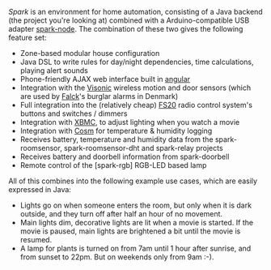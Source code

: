 _Spark_ is an environment for home automation, consisting of a Java backend (the project you're looking at) combined with a Arduino-compatible USB adapter [spark-node](http://github.com/jypma/spark-node). The combination of these two gives the following feature set:

* Zone-based modular house configuration
* Java DSL to write rules for day/night dependencies, time calculations, playing alert sounds
* Phone-friendly AJAX web interface built in [angular](http://angularjs.org/)
* Integration with the [Visonic](www.visonic.com) wireless motion and door sensors (which are used by [Falck](www.falck.dk/)'s burglar alarms in Denmark)
* Full integration into the (relatively cheap) [FS20](http://www.conrad.com/ce/en/category/SHOP_AREA_17199/Conrad-FS20-Wireless-Control-Systems) radio control system's buttons and switches / dimmers
* Integration with [XBMC](http://xbmc.org/), to adjust lighting when you watch a movie
* Integration with [Cosm](https://cosm.com/) for temperature & humidity logging
* Receives battery, temperature and humidity data from the spark-roomsensor, spark-roomsensor-dht and spark-relay projects
* Receives battery and doorbell information from spark-doorbell
* Remote control of the [spark-rgb] RGB-LED based lamp

All of this combines into the following example use cases, which are easily expressed in Java:

* Lights go on when someone enters the room, but only when it is dark outside, and they turn off after half an hour of no movement.
* Main lights dim, decorative lights are lit when a movie is started. If the movie is paused, main lights are brightened a bit until the movie is resumed.
* A lamp for plants is turned on from 7am until 1 hour after sunrise, and from sunset to 22pm. But on weekends only from 9am :-).

